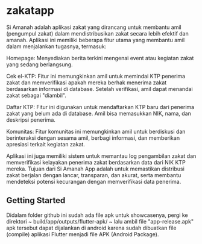 # zakatapp

 Si Amanah adalah aplikasi zakat yang dirancang untuk membantu amil (pengumpul zakat) dalam mendistribusikan zakat secara lebih efektif dan amanah. Aplikasi ini memiliki beberapa fitur utama yang membantu amil dalam menjalankan tugasnya, termasuk:

Homepage: Menyediakan berita terkini mengenai event atau kegiatan zakat yang sedang berlangsung.

Cek el-KTP: Fitur ini memungkinkan amil untuk memindai KTP penerima zakat dan memverifikasi apakah mereka berhak menerima zakat berdasarkan informasi di database. Setelah verifikasi, amil dapat menandai zakat sebagai "diambil".

Daftar KTP: Fitur ini digunakan untuk mendaftarkan KTP baru dari penerima zakat yang belum ada di database. Amil bisa memasukkan NIK, nama, dan deskripsi penerima.

Komunitas: Fitur komunitas ini memungkinkan amil untuk berdiskusi dan berinteraksi dengan sesama amil, berbagi informasi, dan memberikan apresiasi terkait kegiatan zakat.

Aplikasi ini juga memiliki sistem untuk memantau log pengambilan zakat dan memverifikasi kelayakan penerima zakat berdasarkan data dari NIK KTP mereka. Tujuan dari Si Amanah App adalah untuk memastikan distribusi zakat berjalan dengan lancar, transparan, dan akurat, serta membantu mendeteksi potensi kecurangan dengan memverifikasi data penerima.

## Getting Started

Didalam folder github ini sudah ada file apk untuk showcasenya, pergi ke direktori ~ build/app/outputs/flutter-apk/ ~ lalu ambil file "app-release.apk"
apk tersebut dapat dijalankan di android karena sudah dibuatkan file (compile) aplikasi Flutter menjadi file APK (Android Package).
